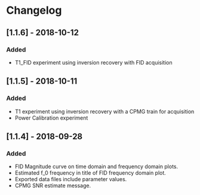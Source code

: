 # Changelog

## [1.1.6] - 2018-10-12
### Added
- T1_FID experiment using inversion recovery with FID acquisition

## [1.1.5] - 2018-10-11
### Added
- T1 experiment using inversion recovery with a CPMG train for acquisition
- Power Calibration experiment

## [1.1.4] - 2018-09-28
### Added
- FID Magnitude curve on time domain and frequency domain plots.
- Estimated f_0 frequency in title of FID frequency domain plot.
- Exported data files include parameter values.
- CPMG SNR estimate message.
